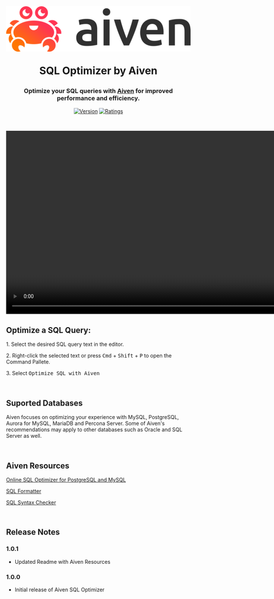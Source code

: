 <div align="center">
<h1>

<picture>
  <source srcset="https://github.com/aiven/aiven-sql-optimizer-vscode/raw/main/assets/images/aiven_logo_dark_theme.png" media="(prefers-color-scheme: dark)">
  <img src="https://github.com/aiven/aiven-sql-optimizer-vscode/raw/main/assets/images/aiven_logo.png" width=800>
</picture>

<b>SQL Optimizer by Aiven</b>

</h1>

<h3>Optimize your SQL queries with <a href="https://aiven.io">Aiven</a> for improved performance and efficiency.</h3>

[![Version](https://img.shields.io/visual-studio-marketplace/v/Aiven.aiven-sql-optimizer-extension?style=for-the-badge&color=%23e38a14
)](https://marketplace.visualstudio.com/items?itemName=Aiven.aiven-sql-optimizer-extension)
[![Ratings](https://img.shields.io/visual-studio-marketplace/r/Aiven.aiven-sql-optimizer-extension?style=for-the-badge&color=%23e38a14)](https://marketplace.visualstudio.com/items?itemName=Aiven.aiven-sql-optimizer-extension)


<br/>

<video src="https://github.com/aiven/aiven-sql-optimizer-vscode/raw/main/assets/videos/how_to_use.mp4" controls loop muted autoplay title="How to use Aiven SQL Optimizer" width=1000></video>

</div>


## Optimize a SQL Query:

<p> 1. Select the desired SQL query text in the editor.</p>
<p> 2. Right-click the selected text or press <kbd>Cmd</kbd> + <kbd>Shift</kbd> + <kbd>P</kbd> to open the Command Pallete.</p>
<p> 3. Select <kbd>Optimize SQL with Aiven</kbd></p>

<br/>


## Suported Databases

Aiven focuses on optimizing your experience with MySQL, PostgreSQL, Aurora for MySQL, MariaDB and Percona Server. Some of Aiven's recommendations may apply to other databases such as Oracle and SQL Server as well.

<br/>

## Aiven Resources

<p><a href="https://aiven.io/tools/sql-query-optimizer">Online SQL Optimizer for PostgreSQL and MySQL</a></p>
<p><a href="https://aiven.io/tools/sql-formatter">SQL Formatter</a></p>
<p><a href="https://aiven.io/tools/sql-syntax-checker">SQL Syntax Checker</a></p>


<br/>

## Release Notes

### 1.0.1

- Updated Readme with Aiven Resources

### 1.0.0

- Initial release of Aiven SQL Optimizer

